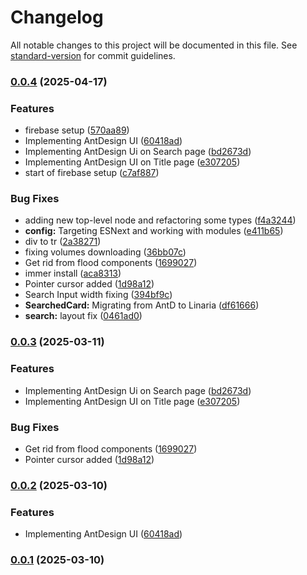 # Changelog

All notable changes to this project will be documented in this file. See [standard-version](https://github.com/conventional-changelog/standard-version) for commit guidelines.

### [0.0.4](https://github.com/SaLapus/RanobeLibToFB2/compare/v0.1.0-alpha...v0.0.4) (2025-04-17)


### Features

* firebase setup ([570aa89](https://github.com/SaLapus/RanobeLibToFB2/commit/570aa89f4836743b95e59388650ebf084ed45f7e))
* Implementing AntDesign UI ([60418ad](https://github.com/SaLapus/RanobeLibToFB2/commit/60418adc72be0f0c0b4835f0452ef9b035a82b74))
* Implementing AntDesign Ui on Search page ([bd2673d](https://github.com/SaLapus/RanobeLibToFB2/commit/bd2673d3c9cef14c3fc17ffa3cf64ada624b7615))
* Implementing AntDesign UI on Title page ([e307205](https://github.com/SaLapus/RanobeLibToFB2/commit/e307205c10278433497628a02afbfa19b60dce66))
* start of firebase setup ([c7af887](https://github.com/SaLapus/RanobeLibToFB2/commit/c7af88725e939d2e206ad017b6011910948e21df))


### Bug Fixes

* adding new top-level node and refactoring some types ([f4a3244](https://github.com/SaLapus/RanobeLibToFB2/commit/f4a3244a8b6a72b06f9a43f651e6d9110f04fa4e))
* **config:** Targeting ESNext and working with modules ([e411b65](https://github.com/SaLapus/RanobeLibToFB2/commit/e411b65b54e4f6087e0871d876fc62473d5bf74d))
* div to tr ([2a38271](https://github.com/SaLapus/RanobeLibToFB2/commit/2a38271758b02e68be4e282b153f4c9b9f4b4d6a))
* fixing volumes downloading ([36bb07c](https://github.com/SaLapus/RanobeLibToFB2/commit/36bb07c4a5ae90802731911b53b92891c9a84d8e))
* Get rid from flood components ([1699027](https://github.com/SaLapus/RanobeLibToFB2/commit/169902700b0d4a9047775418bd8c0bd00e1b3e30))
* immer install ([aca8313](https://github.com/SaLapus/RanobeLibToFB2/commit/aca831307bf068ea04da2d4bafae5df808899c66))
* Pointer cursor added ([1d98a12](https://github.com/SaLapus/RanobeLibToFB2/commit/1d98a12a183afccc910aa259ede49f127e631c17))
* Search Input width fixing ([394bf9c](https://github.com/SaLapus/RanobeLibToFB2/commit/394bf9c947ac2ea0547984f068faf6d65d50248a))
* **SearchedCard:** Migrating from AntD to Linaria ([df61666](https://github.com/SaLapus/RanobeLibToFB2/commit/df6166691a9663259cfddfcd0d91ffcdc81e2950))
* **search:** layout fix ([0461ad0](https://github.com/SaLapus/RanobeLibToFB2/commit/0461ad082c6882494404742fd4ddcc378b6f1972))

### [0.0.3](https://github.com/SaLapus/RanobeLibToFB2/compare/v0.0.2...v0.0.3) (2025-03-11)


### Features

* Implementing AntDesign Ui on Search page ([bd2673d](https://github.com/SaLapus/RanobeLibToFB2/commit/bd2673d3c9cef14c3fc17ffa3cf64ada624b7615))
* Implementing AntDesign UI on Title page ([e307205](https://github.com/SaLapus/RanobeLibToFB2/commit/e307205c10278433497628a02afbfa19b60dce66))


### Bug Fixes

* Get rid from flood components ([1699027](https://github.com/SaLapus/RanobeLibToFB2/commit/169902700b0d4a9047775418bd8c0bd00e1b3e30))
* Pointer cursor added ([1d98a12](https://github.com/SaLapus/RanobeLibToFB2/commit/1d98a12a183afccc910aa259ede49f127e631c17))

### [0.0.2](https://github.com/SaLapus/RanobeLibToFB2/compare/v0.0.1...v0.0.2) (2025-03-10)


### Features

* Implementing AntDesign UI ([60418ad](https://github.com/SaLapus/RanobeLibToFB2/commit/60418adc72be0f0c0b4835f0452ef9b035a82b74))

### [0.0.1](https://github.com/SaLapus/RanobeLibToFB2/compare/v0.1.0-alpha...v0.0.1) (2025-03-10)
